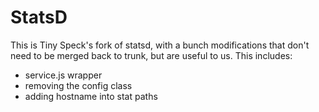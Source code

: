 StatsD
======

This is Tiny Speck's fork of statsd, with a bunch modifications that don't need to be merged back to trunk, but are useful to us. This includes:

* service.js wrapper
* removing the config class
* adding hostname into stat paths

